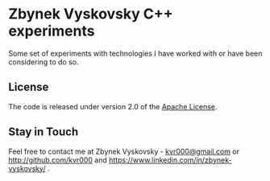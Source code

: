# Zbynek Vyskovsky C++ experiments

Some set of experiments with technologies I have worked with or have been considering to do so.

## License

The code is released under version 2.0 of the [Apache License][].

## Stay in Touch

Feel free to contact me at Zbynek Vyskovsky - kvr000@gmail.com or http://github.com/kvr000 and https://www.linkedin.com/in/zbynek-vyskovsky/ .

[Apache License]: http://www.apache.org/licenses/LICENSE-2.0
